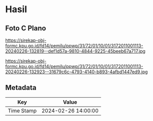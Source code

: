 # Hasil

## Foto C Plano

https://sirekap-obj-formc.kpu.go.id/fd14/pemilu/ppwp/31/72/01/10/01/3172011001113-20240226-132819--def1d57a-9810-4844-9225-45beeb67a717.jpg

https://sirekap-obj-formc.kpu.go.id/fd14/pemilu/ppwp/31/72/01/10/01/3172011001113-20240226-132923--31679c6c-4793-4140-b893-4afbd1447ed9.jpg


## Metadata

| Key        | Value               |
| ---------- | ------------------- |
| Time Stamp | 2024-02-26 14:00:00 |



